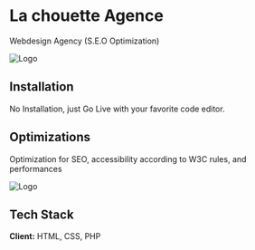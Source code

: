 
# La chouette Agence

Webdesign Agency (S.E.O Optimization)

![Logo](https://i.postimg.cc/44cdXnzf/Capture-d-e-cran-2022-06-30-a-09-23-50.png)


## Installation

No Installation, just Go Live with your favorite code editor.


## Optimizations

Optimization for SEO, accessibility according to W3C rules, and performances

![Logo](https://i.postimg.cc/R0r37f1D/LCA-OPTIMIZATION.png)


## Tech Stack

**Client:** HTML, CSS, PHP


